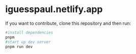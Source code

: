 # iguesspaul.netlify.app

If you want to contribute, clone this repository and then run:
```bash
#install dependencies
pnpm
#start up dev server
pnpm run dev
```
